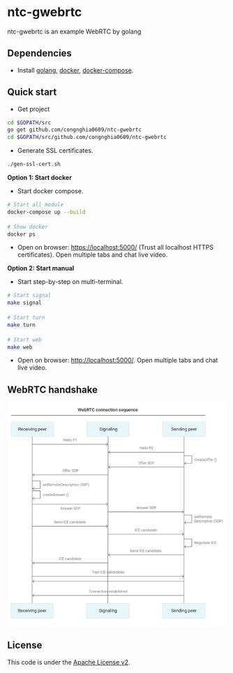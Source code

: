 # ntc-gwebrtc
ntc-gwebrtc is an example WebRTC by golang  

## Dependencies
- Install [golang](https://golang.org/doc/install), [docker](https://docs.docker.com/engine/install/), [docker-compose](https://docs.docker.com/compose/install/).

## Quick start
- Get project
```bash
cd $GOPATH/src
go get github.com/congnghia0609/ntc-gwebrtc
cd $GOPATH/src/github.com/congnghia0609/ntc-gwebrtc
```

- Generate SSL certificates.  
```bash
./gen-ssl-cert.sh
```

**Option 1: Start docker**
- Start docker compose.
```bash
# Start all module
docker-compose up --build

# Show docker
docker ps
```

- Open on browser: [https://localhost:5000/](https://localhost:5000/) (Trust all localhost HTTPS certificates). Open multiple tabs and chat live video.


**Option 2: Start manual**
- Start step-by-step on multi-terminal.
```bash
# Start signal
make signal

# Start turn
make turn

# Start web
make web
```

- Open on browser: [http://localhost:5000/](http://localhost:5000/). Open multiple tabs and chat live video.


## WebRTC handshake
![WebRTC handshake](webrtc-handshake.png)


## License
This code is under the [Apache License v2](https://www.apache.org/licenses/LICENSE-2.0).  